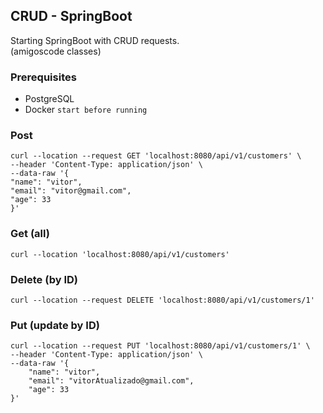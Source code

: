 ## CRUD - SpringBoot
Starting SpringBoot with CRUD requests.   
(amigoscode classes)

### Prerequisites
* PostgreSQL
* Docker
  ``start before running``

### Post
````
curl --location --request GET 'localhost:8080/api/v1/customers' \
--header 'Content-Type: application/json' \
--data-raw '{
"name": "vitor",
"email": "vitor@gmail.com",
"age": 33
}'
````

### Get (all)
````
curl --location 'localhost:8080/api/v1/customers'
````

### Delete (by ID)
````
curl --location --request DELETE 'localhost:8080/api/v1/customers/1'
````

### Put (update by ID)
````
curl --location --request PUT 'localhost:8080/api/v1/customers/1' \
--header 'Content-Type: application/json' \
--data-raw '{
    "name": "vitor",
    "email": "vitorAtualizado@gmail.com",
    "age": 33
}'
````
